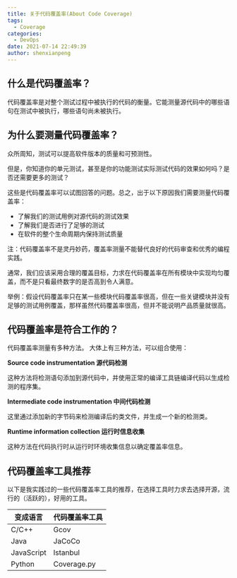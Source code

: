 ```yaml
---
title: 关于代码覆盖率(About Code Coverage)
tags:
  - Coverage
categories:
  - DevOps
date: 2021-07-14 22:49:39
author: shenxianpeng
---
```


## 什么是代码覆盖率？

代码覆盖率是对整个测试过程中被执行的代码的衡量。它能测量源代码中的哪些语句在测试中被执行，哪些语句尚未被执行。

## 为什么要测量代码覆盖率？

众所周知，测试可以提高软件版本的质量和可预测性。

但是，你知道你的单元测试，甚至是你的功能测试实际测试代码的效果如何吗？是否还需要更多的测试？

这些是代码覆盖率可以试图回答的问题。总之，出于以下原因我们需要测量代码覆盖率：

* 了解我们的测试用例对源代码的测试效果
* 了解我们是否进行了足够的测试
* 在软件的整个生命周期内保持测试质量

注：代码覆盖率不是灵丹妙药，覆盖率测量不能替代良好的代码审查和优秀的编程实践。

通常，我们应该采用合理的覆盖目标，力求在代码覆盖率在所有模块中实现均匀覆盖，而不是只看最终数字的是否高到令人满意。

举例：假设代码覆盖率只在某一些模块代码覆盖率很高，但在一些关键模块并没有足够的测试用例覆盖，那样虽然代码覆盖率很高，但并不能说明产品质量就很高。

## 代码覆盖率是符合工作的？

代码覆盖率测量有多种方法。 大体上有三种方法，可以组合使用：

**Source code instrumentation 源代码检测**

这种方法将检测语句添加到源代码中，并使用正常的编译工具链编译代码以生成检测的程序集。

**Intermediate code instrumentation 中间代码检测**

这里通过添加新的字节码来检测编译后的类文件，并生成一个新的检测类。

**Runtime information collection 运行时信息收集**

这种方法在代码执行时从运行时环境收集信息以确定覆盖率信息。

## 代码覆盖率工具推荐

以下是我实践过的一些代码覆盖率工具的推荐，在选择工具时力求去选择开源，流行的（活跃的），好用的工具。

| 变成语言 | 代码覆盖率工具 |
| ----------- | ----------- |
| C/C++ | Gcov |
| Java | JaCoCo |
| JavaScript | Istanbul |
| Python | Coverage.py |
